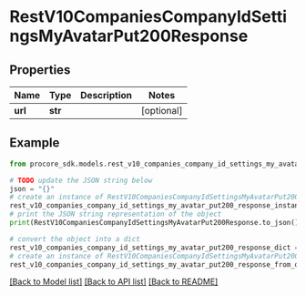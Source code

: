 # RestV10CompaniesCompanyIdSettingsMyAvatarPut200Response


## Properties

Name | Type | Description | Notes
------------ | ------------- | ------------- | -------------
**url** | **str** |  | [optional] 

## Example

```python
from procore_sdk.models.rest_v10_companies_company_id_settings_my_avatar_put200_response import RestV10CompaniesCompanyIdSettingsMyAvatarPut200Response

# TODO update the JSON string below
json = "{}"
# create an instance of RestV10CompaniesCompanyIdSettingsMyAvatarPut200Response from a JSON string
rest_v10_companies_company_id_settings_my_avatar_put200_response_instance = RestV10CompaniesCompanyIdSettingsMyAvatarPut200Response.from_json(json)
# print the JSON string representation of the object
print(RestV10CompaniesCompanyIdSettingsMyAvatarPut200Response.to_json())

# convert the object into a dict
rest_v10_companies_company_id_settings_my_avatar_put200_response_dict = rest_v10_companies_company_id_settings_my_avatar_put200_response_instance.to_dict()
# create an instance of RestV10CompaniesCompanyIdSettingsMyAvatarPut200Response from a dict
rest_v10_companies_company_id_settings_my_avatar_put200_response_from_dict = RestV10CompaniesCompanyIdSettingsMyAvatarPut200Response.from_dict(rest_v10_companies_company_id_settings_my_avatar_put200_response_dict)
```
[[Back to Model list]](../README.md#documentation-for-models) [[Back to API list]](../README.md#documentation-for-api-endpoints) [[Back to README]](../README.md)


